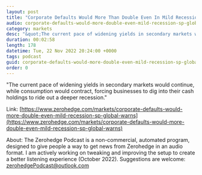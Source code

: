 ```yaml
---
layout: post
title: "Corporate Defaults Would More Than Double Even In Mild Recession, S&amp;P Global Warns"
audio: corporate-defaults-would-more-double-even-mild-recession-sp-global-warns-0
category: markets
desc: "&quot;The current pace of widening yields in secondary markets would continue, while consumption would contract, forcing businesses to dig into their cash holdings to ride out a deeper recession.&quot;"
duration: 00:02:58
length: 178
datetime: Tue, 22 Nov 2022 20:24:00 +0000
tags: podcast
guid: corporate-defaults-would-more-double-even-mild-recession-sp-global-warns-0
order: 0
---
```

&quot;The current pace of widening yields in secondary markets would continue, while consumption would contract, forcing businesses to dig into their cash holdings to ride out a deeper recession.&quot;

Link: [https://www.zerohedge.com/markets/corporate-defaults-would-more-double-even-mild-recession-sp-global-warns](https://www.zerohedge.com/markets/corporate-defaults-would-more-double-even-mild-recession-sp-global-warns)

About: The Zerohedge Podcast is a non-commercial, automated program, designed to give people a way to get news from Zerohedge in an audio format.  I am actively working on tweaking and improving the setup to create a better listening experience (October 2022).  Suggestions are welcome: [zerohedgePodcast@outlook.com](mailto:zerohedgePodcast@outlook.com)